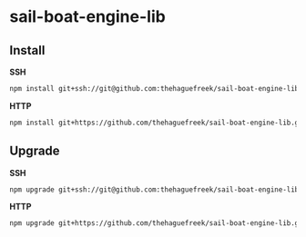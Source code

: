 # sail-boat-engine-lib

## Install

**SSH**

```sh
npm install git+ssh://git@github.com:thehaguefreek/sail-boat-engine-lib.git 
```

**HTTP**

```sh
npm install git+https://github.com/thehaguefreek/sail-boat-engine-lib.git
```

## Upgrade

**SSH**

```sh
npm upgrade git+ssh://git@github.com:thehaguefreek/sail-boat-engine-lib.git 
```

**HTTP**

```sh
npm upgrade git+https://github.com/thehaguefreek/sail-boat-engine-lib.git
```
